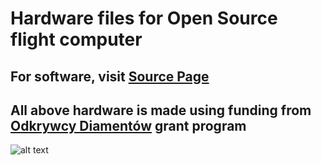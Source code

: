 # Hardware files for Open Source flight computer
## For software, visit [Source Page](https://github.com/Bdabrowsky/Clockwork_Orange)
## All above hardware is made using funding from [Odkrywcy Diamentów](https://odkrywcydiamentow.com.pl/) grant program
![alt text](https://odkrywcydiamentow.com.pl/wp-content/uploads/2017/09/cropped-Odkrywcy_logo-1.png)
